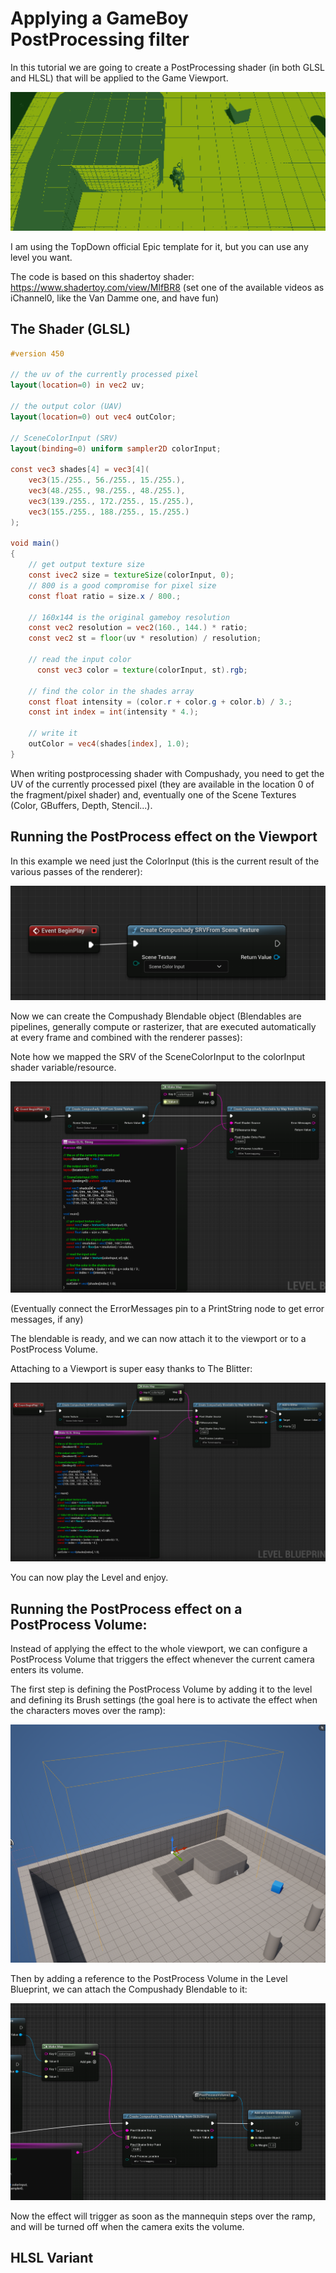 # Applying a GameBoy PostProcessing filter

In this tutorial we are going to create a PostProcessing shader (in both GLSL and HLSL) that will be applied to the Game Viewport.

![image](..//Screenshots/GAMEBOY_000.png)

I am using the TopDown official Epic template for it, but you can use any level you want.

The code is based on this shadertoy shader: https://www.shadertoy.com/view/MlfBR8 (set one of the available videos as iChannel0, like the Van Damme one, and have fun)

## The Shader (GLSL)

```glsl
#version 450

// the uv of the currently processed pixel
layout(location=0) in vec2 uv;

// the output color (UAV)
layout(location=0) out vec4 outColor;

// SceneColorInput (SRV)
layout(binding=0) uniform sampler2D colorInput;

const vec3 shades[4] = vec3[4](
	vec3(15./255., 56./255., 15./255.),
    vec3(48./255., 98./255., 48./255.),
    vec3(139./255., 172./255., 15./255.),
    vec3(155./255., 188./255., 15./255.)
);

void main()
{
    // get output texture size
    const ivec2 size = textureSize(colorInput, 0);
    // 800 is a good compromise for pixel size
    const float ratio = size.x / 800.; 

    // 160x144 is the original gameboy resolution
    const vec2 resolution = vec2(160., 144.) * ratio;
    const vec2 st = floor(uv * resolution) / resolution;
    
    // read the input color
	  const vec3 color = texture(colorInput, st).rgb;
    
    // find the color in the shades array
    const float intensity = (color.r + color.g + color.b) / 3.;
    const int index = int(intensity * 4.);
    
    // write it
    outColor = vec4(shades[index], 1.0);
}
```

When writing postprocessing shader with Compushady, you need to get the UV of the currently processed pixel (they are available in the location 0 of the fragment/pixel shader) and, eventually one of the Scene Textures (Color, GBuffers, Depth, Stencil...).

## Running the PostProcess effect on the Viewport

In this example we need just the ColorInput (this is the current result of the various passes of the renderer):

![image](../Screenshots/GAMEBOY_001.png)

Now we can create the Compushady Blendable object (Blendables are pipelines, generally compute or rasterizer, that are executed automatically at every frame and combined with the renderer passes):

Note how we mapped the SRV of the SceneColorInput to the colorInput shader variable/resource. 

![image](../Screenshots/GAMEBOY_002.png)

(Eventually connect the ErrorMessages pin to a PrintString node to get error messages, if any)

The blendable is ready, and we can now attach it to the viewport or to a PostProcess Volume.

Attaching to a Viewport is super easy thanks to The Blitter:

![image](../Screenshots/GAMEBOY_003.png)

You can now play the Level and enjoy.

## Running the PostProcess effect on a PostProcess Volume:

Instead of applying the effect to the whole viewport, we can configure a PostProcess Volume that triggers the effect whenever the current camera enters its volume.

The first step is defining the PostProcess Volume by adding it to the level and defining its Brush settings (the goal here is to activate the effect when the characters moves over the ramp):

![image](../Screenshots/GAMEBOY_004.png)

Then by adding a reference to the PostProcess Volume in the Level Blueprint, we can attach the Compushady Blendable to it:

![image](../Screenshots/GAMEBOY_005.png)

Now the effect will trigger as soon as the mannequin steps over the ramp, and will be turned off when the camera exits the volume.

## HLSL Variant
